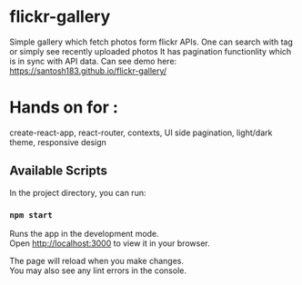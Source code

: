 # flickr-gallery
Simple gallery which  fetch photos form flickr APIs.
One can search with tag or simply see recently uploaded photos
It has pagination functionlity which is in sync with API data.
Can see demo  here: https://santosh183.github.io/flickr-gallery/

# Hands on for :
create-react-app, react-router, contexts, UI side pagination, light/dark theme, responsive design


## Available Scripts

In the project directory, you can run:

### `npm start`

Runs the app in the development mode.\
Open [http://localhost:3000](http://localhost:3000) to view it in your browser.

The page will reload when you make changes.\
You may also see any lint errors in the console.
